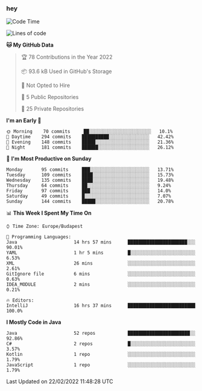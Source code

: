 ### hey

<!--START_SECTION:waka-->
![Code Time](http://img.shields.io/badge/Code%20Time-575%20hrs%2016%20mins-blue)

![Lines of code](https://img.shields.io/badge/From%20Hello%20World%20I%27ve%20Written-445%20Thousand%20lines%20of%20code-blue)

**🐱 My GitHub Data** 

> 🏆 78 Contributions in the Year 2022
 > 
> 📦 93.6 kB Used in GitHub's Storage 
 > 
> 🚫 Not Opted to Hire
 > 
> 📜 5 Public Repositories 
 > 
> 🔑 25 Private Repositories  
 > 
**I'm an Early 🐤** 

```text
🌞 Morning    70 commits     ██░░░░░░░░░░░░░░░░░░░░░░░   10.1% 
🌆 Daytime    294 commits    ██████████░░░░░░░░░░░░░░░   42.42% 
🌃 Evening    148 commits    █████░░░░░░░░░░░░░░░░░░░░   21.36% 
🌙 Night      181 commits    ██████░░░░░░░░░░░░░░░░░░░   26.12%

```
📅 **I'm Most Productive on Sunday** 

```text
Monday       95 commits     ███░░░░░░░░░░░░░░░░░░░░░░   13.71% 
Tuesday      109 commits    ████░░░░░░░░░░░░░░░░░░░░░   15.73% 
Wednesday    135 commits    ████░░░░░░░░░░░░░░░░░░░░░   19.48% 
Thursday     64 commits     ██░░░░░░░░░░░░░░░░░░░░░░░   9.24% 
Friday       97 commits     ███░░░░░░░░░░░░░░░░░░░░░░   14.0% 
Saturday     49 commits     █░░░░░░░░░░░░░░░░░░░░░░░░   7.07% 
Sunday       144 commits    █████░░░░░░░░░░░░░░░░░░░░   20.78%

```


📊 **This Week I Spent My Time On** 

```text
⌚︎ Time Zone: Europe/Budapest

💬 Programming Languages: 
Java                     14 hrs 57 mins      ██████████████████████░░░   90.01% 
YAML                     1 hr 5 mins         █░░░░░░░░░░░░░░░░░░░░░░░░   6.53% 
XML                      26 mins             ░░░░░░░░░░░░░░░░░░░░░░░░░   2.61% 
GitIgnore file           6 mins              ░░░░░░░░░░░░░░░░░░░░░░░░░   0.63% 
IDEA_MODULE              2 mins              ░░░░░░░░░░░░░░░░░░░░░░░░░   0.21%

🔥 Editors: 
IntelliJ                 16 hrs 37 mins      █████████████████████████   100.0%

```

**I Mostly Code in Java** 

```text
Java                     52 repos            ███████████████████████░░   92.86% 
C#                       2 repos             █░░░░░░░░░░░░░░░░░░░░░░░░   3.57% 
Kotlin                   1 repo              ░░░░░░░░░░░░░░░░░░░░░░░░░   1.79% 
JavaScript               1 repo              ░░░░░░░░░░░░░░░░░░░░░░░░░   1.79%

```



 Last Updated on 22/02/2022 11:48:28 UTC
<!--END_SECTION:waka-->

